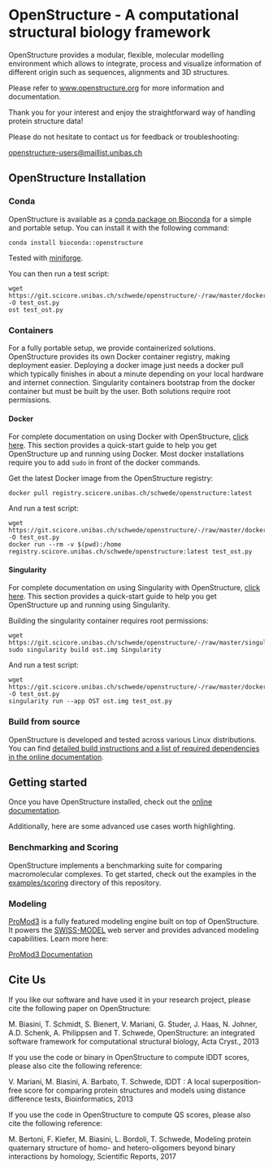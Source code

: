 # OpenStructure - A computational structural biology framework

OpenStructure provides a modular, flexible, molecular modelling environment
which allows to integrate, process and visualize information of different origin
such as sequences, alignments and 3D structures.

Please refer to www.openstructure.org for more information and documentation.

Thank you for your interest and enjoy the straightforward way of handling protein
structure data!

Please do not hesitate to contact us for feedback or troubleshooting:

 <a href="mailto:&#111;&#112;&#101;&#110;&#115;&#116;&#114;&#117;&#099;&#116;&#117;&#114;&#101;&#045;&#117;&#115;&#101;&#114;&#115;&#064;&#109;&#097;&#105;&#108;&#108;&#105;&#115;&#116;&#046;&#117;&#110;&#105;&#098;&#097;&#115;&#046;&#099;&#104;">&#111;&#112;&#101;&#110;&#115;&#116;&#114;&#117;&#099;&#116;&#117;&#114;&#101;&#045;&#117;&#115;&#101;&#114;&#115;&#064;&#109;&#097;&#105;&#108;&#108;&#105;&#115;&#116;&#046;&#117;&#110;&#105;&#098;&#097;&#115;&#046;&#099;&#104;</a>

## OpenStructure Installation

### Conda

OpenStructure is available as a [conda package on
Bioconda](https://bioconda.github.io/recipes/openstructure/README.html) for a simple and portable setup.
You can install it with the following command:

```
conda install bioconda::openstructure
```

Tested with [miniforge](https://conda-forge.org/miniforge/).

You can then run a test script:

```
wget https://git.scicore.unibas.ch/schwede/openstructure/-/raw/master/docker/test_docker.py -O test_ost.py
ost test_ost.py
```

### Containers

For a fully portable setup, we provide containerized solutions.
OpenStructure provides its own Docker container registry,
making deployment easier. Deploying a docker image just needs a
docker pull which typically finishes in about a minute depending
on your local hardware and internet connection. Singularity
containers bootstrap from the docker container but must be built
by the user. Both solutions require root permissions.


#### Docker

For complete documentation on using Docker with OpenStructure, 
[click here](https://git.scicore.unibas.ch/schwede/openstructure/tree/master/docker).
This section provides a quick-start guide to help you get OpenStructure up and running using Docker.
Most docker installations require you to add `sudo` in front of the docker commands.

Get the latest Docker image from the OpenStructure registry:

```
docker pull registry.scicore.unibas.ch/schwede/openstructure:latest
```

And run a test script:

```
wget https://git.scicore.unibas.ch/schwede/openstructure/-/raw/master/docker/test_docker.py -O test_ost.py
docker run --rm -v $(pwd):/home registry.scicore.unibas.ch/schwede/openstructure:latest test_ost.py
```

#### Singularity

For complete documentation on using Singularity with OpenStructure, 
[click here](https://git.scicore.unibas.ch/schwede/openstructure/tree/master/singularity).
This section provides a quick-start guide to help you get OpenStructure up and running using Singularity.

Building the singularity container requires root permissions:

```
wget https://git.scicore.unibas.ch/schwede/openstructure/-/raw/master/singularity/Singularity
sudo singularity build ost.img Singularity
```

And run a test script:

```
wget https://git.scicore.unibas.ch/schwede/openstructure/-/raw/master/docker/test_docker.py -O test_ost.py
singularity run --app OST ost.img test_ost.py
```

### Build from source

OpenStructure is developed and tested across various Linux distributions.
You can find [detailed build instructions and a list of required dependencies
in the online documentation](https://openstructure.org/docs/install/).

## Getting started

Once you have OpenStructure installed, check out the [online
documentation](https://openstructure.org/docs/).

Additionally, here are some advanced use cases worth highlighting.

### Benchmarking and Scoring

OpenStructure implements a benchmarking suite for comparing macromolecular
complexes. To get started, check out the examples in the [examples/scoring](examples/scoring)
directory of this repository.

### Modeling

[ProMod3](https://git.scicore.unibas.ch/schwede/ProMod3) is a fully featured modeling engine built on top of OpenStructure.
It powers the [SWISS-MODEL](https://swissmodel.expasy.org) web server and provides advanced modeling
capabilities. Learn more here:

[ProMod3 Documentation](https://openstructure.org/promod3)


## Cite Us

If you like our software and have used it in your research project, please cite
the following paper on OpenStructure:

 M. Biasini, T. Schmidt, S. Bienert, V. Mariani, G. Studer, J. Haas, N. Johner,
 A.D. Schenk, A. Philippsen and T. Schwede, OpenStructure: an integrated
 software framework for computational structural biology, Acta Cryst., 2013

If you use the code or binary in OpenStructure to compute lDDT scores, please
also cite the following reference:

 V. Mariani, M. Biasini, A. Barbato, T. Schwede, lDDT : A local superposition-
 free score for comparing protein structures and models using distance
 difference tests, Bioinformatics, 2013

If you use the code in OpenStructure to compute QS scores, please also cite the
following reference:

 M. Bertoni, F. Kiefer, M. Biasini, L. Bordoli, T. Schwede, Modeling protein
 quaternary structure of homo- and hetero-oligomers beyond binary interactions
 by homology, Scientific Reports, 2017 

